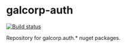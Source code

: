 # galcorp-auth
[![Build status](https://galcorp.visualstudio.com/Galcorp.Auth/_apis/build/status/Galcorp.Auth-.NET%20Desktop-CI)](https://galcorp.visualstudio.com/Galcorp.Auth/_build/latest?definitionId=6)

Repository for galcorp.auth.* nuget packages.
